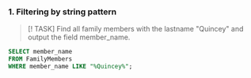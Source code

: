 ### 1. Filtering by string pattern
> [! TASK]
> Find all family members with the lastname "Quincey" and output the field member_name.
```sql
SELECT member_name 
FROM FamilyMembers
WHERE member_name LIKE "%Quincey%";
```